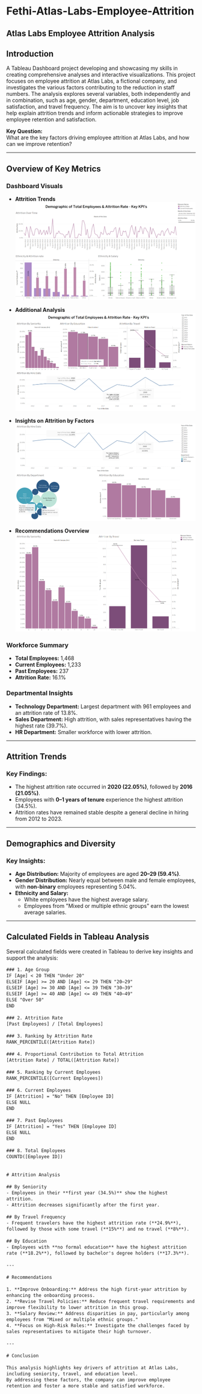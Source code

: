 
# Fethi-Atlas-Labs-Employee-Attrition

## Atlas Labs Employee Attrition Analysis

## Introduction

A Tableau Dashboard project developing and showcasing my skills in creating comprehensive analyses and interactive visualizations. This project focuses on employee attrition at Atlas Labs, a fictional company, and investigates the various factors contributing to the reduction in staff numbers. The analysis explores several variables, both independently and in combination, such as age, gender, department, education level, job satisfaction, and travel frequency. The aim is to uncover key insights that help explain attrition trends and inform actionable strategies to improve employee retention and satisfaction.

**Key Question:**  
What are the key factors driving employee attrition at Atlas Labs, and how can we improve retention?

---

## Overview of Key Metrics

### Dashboard Visuals
- **Attrition Trends**  
  ![Attrition Trends Over Time](https://raw.githubusercontent.com/FethiAbdul/Fethi-Atlas-Labs-Employee-Attrition/main/Dashboard%20Images/dashboard_labs_1.png)

- **Additional Analysis**  
  ![Additional Analysis](https://raw.githubusercontent.com/FethiAbdul/Fethi-Atlas-Labs-Employee-Attrition/main/Dashboard%20Images/dashboard_labs_2.png)

- **Insights on Attrition by Factors**  
  ![Insights on Attrition by Factors](https://raw.githubusercontent.com/FethiAbdul/Fethi-Atlas-Labs-Employee-Attrition/main/Dashboard%20Images/dashboard_labs_3.png)

- **Recommendations Overview**  
  ![Recommendations Overview](https://raw.githubusercontent.com/FethiAbdul/Fethi-Atlas-Labs-Employee-Attrition/main/Dashboard%20Images/dashboard_labs_4.png)

### Workforce Summary
- **Total Employees:** 1,468  
- **Current Employees:** 1,233  
- **Past Employees:** 237  
- **Attrition Rate:** 16.1%  

### Departmental Insights
- **Technology Department:** Largest department with 961 employees and an attrition rate of 13.8%.
- **Sales Department:** High attrition, with sales representatives having the highest rate (39.7%).
- **HR Department:** Smaller workforce with lower attrition.

---

## Attrition Trends

### Key Findings:
- The highest attrition rate occurred in **2020 (22.05%)**, followed by **2016 (21.05%)**.
- Employees with **0–1 years of tenure** experience the highest attrition (34.5%).
- Attrition rates have remained stable despite a general decline in hiring from 2012 to 2023.

---

## Demographics and Diversity

### Key Insights:
- **Age Distribution:** Majority of employees are aged **20–29 (59.4%)**.
- **Gender Distribution:** Nearly equal between male and female employees, with **non-binary** employees representing 5.04%.
- **Ethnicity and Salary:**
  - White employees have the highest average salary.
  - Employees from "Mixed or multiple ethnic groups" earn the lowest average salaries.

---

## Calculated Fields in Tableau Analysis

Several calculated fields were created in Tableau to derive key insights and support the analysis:

```plaintext
### 1. Age Group
IF [Age] < 20 THEN "Under 20"
ELSEIF [Age] >= 20 AND [Age] <= 29 THEN "20–29"
ELSEIF [Age] >= 30 AND [Age] <= 39 THEN "30–39"
ELSEIF [Age] >= 40 AND [Age] <= 49 THEN "40–49"
ELSE "Over 50"
END

### 2. Attrition Rate
[Past Employees] / [Total Employees]

### 3. Ranking by Attrition Rate
RANK_PERCENTILE([Attrition Rate])

### 4. Proportional Contribution to Total Attrition
[Attrition Rate] / TOTAL([Attrition Rate])

### 5. Ranking by Current Employees
RANK_PERCENTILE([Current Employees])

### 6. Current Employees
IF [Attrition] = "No" THEN [Employee ID]
ELSE NULL
END

### 7. Past Employees
IF [Attrition] = "Yes" THEN [Employee ID]
ELSE NULL
END

### 8. Total Employees
COUNTD([Employee ID])


# Attrition Analysis

## By Seniority
- Employees in their **first year (34.5%)** show the highest attrition.
- Attrition decreases significantly after the first year.

## By Travel Frequency
- Frequent travelers have the highest attrition rate (**24.9%**), followed by those with some travel (**15%**) and no travel (**8%**).

## By Education
- Employees with **no formal education** have the highest attrition rate (**18.2%**), followed by bachelor's degree holders (**17.3%**).

---

# Recommendations

1. **Improve Onboarding:** Address the high first-year attrition by enhancing the onboarding process.
2. **Revise Travel Policies:** Reduce frequent travel requirements and improve flexibility to lower attrition in this group.
3. **Salary Review:** Address disparities in pay, particularly among employees from "Mixed or multiple ethnic groups."
4. **Focus on High-Risk Roles:** Investigate the challenges faced by sales representatives to mitigate their high turnover.

---

# Conclusion

This analysis highlights key drivers of attrition at Atlas Labs, including seniority, travel, and education level.
By addressing these factors, the company can improve employee retention and foster a more stable and satisfied workforce.
